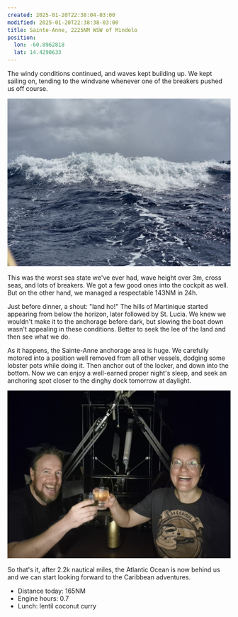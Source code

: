 ```yaml
---
created: 2025-01-20T22:38:04-03:00
modified: 2025-01-20T22:38:38-03:00
title: Sainte-Anne, 2225NM WSW of Mindelo
position:
  lon: -60.8962818
  lat: 14.4290633
---
```


The windy conditions continued, and waves kept building up. We kept sailing on, tending to the windvane whenever one of the breakers pushed us off course.

![Image](../2025/aa1629795a6aa5f53af1c1343c686985.jpg) 

This was the worst sea state we've ever had, wave height over 3m, cross seas, and lots of breakers. We got a few good ones into the cockpit as well. But on the other hand, we managed a respectable 143NM in 24h.

Just before dinner, a shout: "land ho!"
The hills of Martinique started appearing from below the horizon, later followed by St. Lucia. We knew we wouldn't make it to the anchorage before dark, but slowing the boat down wasn't appealing in these conditions. Better to seek the lee of the land and then see what we do.

As it happens, the Sainte-Anne anchorage area is huge. We carefully motored into a position well removed from all other vessels, dodging some lobster pots while doing it. Then anchor out of the locker, and down into the bottom. Now we can enjoy a well-earned proper night's sleep, and seek an anchoring spot closer to the dinghy dock tomorrow at daylight.

![Image](../2025/a8341780ed6bf307dfeda35574b5cbfe.jpg)  

So that's it, after 2.2k nautical miles, the Atlantic Ocean is now behind us and we can start looking forward to the Caribbean adventures.

* Distance today: 165NM
* Engine hours: 0.7
* Lunch: lentil coconut curry
